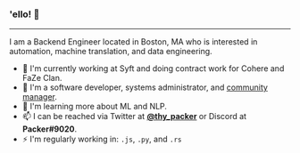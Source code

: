 ### 'ello! 👋
---

I am a Backend Engineer located in Boston, MA who is interested in automation, machine translation, and data engineering. 

* 🏢 I'm currently working at Syft and doing contract work for Cohere and FaZe Clan.
* 💼 I'm a software developer, systems administrator, and [community manager](https://discord.gg/jpclass).
* 🌱 I'm learning more about ML and NLP.
* 📫 I can be reached via Twitter at **[@thy_packer](https://twitter.com/thy_packer)** or Discord at **Packer#9020**.
* ⚡ I'm regularly working in: `.js`, `.py`, and `.rs`
